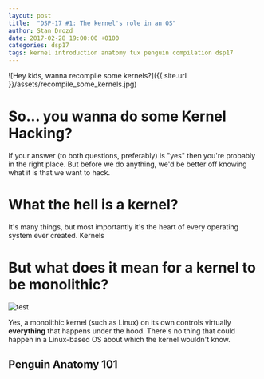 ```yaml
---
layout: post
title:  "DSP-17 #1: The kernel's role in an OS"
author: Stan Drozd
date: 2017-02-28 19:00:00 +0100
categories: dsp17
tags: kernel introduction anatomy tux penguin compilation dsp17
---
```

![Hey kids, wanna recompile some kernels?]({{ site.url
}}/assets/recompile_some_kernels.jpg)
# So... you wanna do some Kernel Hacking?
If your answer (to both questions, preferably) is "yes" then you're probably in
the right place. But before we do anything, we'd be better off knowing what it
is that we want to hack.

# What the hell is a kernel?
It's many things, but most importantly it's the heart of every operating system
ever created. Kernels 

# But what does it mean for a kernel to be monolithic?

![test](https://media.giphy.com/media/hokMyu1PAKfJK/giphy.gif)

Yes, a monolithic kernel (such as Linux) on its own controls virtually
**everything** that happens under the hood. There's no thing that could happen
in a Linux-based OS about which the kernel wouldn't know. 

## Penguin Anatomy 101
